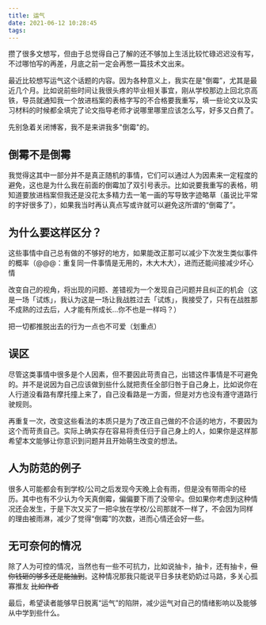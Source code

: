 ```yaml
---
title: 运气
date: 2021-06-12 10:28:45
tags:
---
```


攒了很多文想写，但由于总觉得自己了解的还不够加上生活比较忙碌迟迟没有写，不过哪怕写的再差，月底之前一定会再憋一篇技术文出来。

最近比较想写运气这个话题的内容。因为各种意义上，我实在是"倒霉”，尤其是最近几个月。比如说前些时间让我很头疼的毕业相关事宜，刚从学校那边上回北京高铁，导员就通知我一个放进档案的表格字写的不合格要我重写，填一些论文以及实习材料的时候都全填完了论文指导老师才说哪里哪里应该怎么写，好多又白费了。

先别急着关闭博客，我不是来讲我多"倒霉"的。

## 倒霉不是倒霉

我觉得这其中一部分并不是真正随机的事情，它们可以通过人为因素来一定程度的避免，这也是为什么我在前面的倒霉加了双引号表示。比如说要我重写的表格，明知道要放进档案但我还是没花太多精力去一笔一画的写导致字迹略草（虽说比平常的字好很多了），如果我当时再认真点写或许就可以避免这所谓的“倒霉了”。

## 为什么要这样区分？

这些事情中自己总有做的不够好的地方，如果能改正那可以减少下次发生类似事件的概率（@@@：重复同一件事情是无用的，木大木大），进而还能间接减少坏心情

改变自己的视角，将出现的问题、差错视为一个发现自己问题并且纠正的机会（这是一场「试炼」，我认为这是一场让我战胜过去「试炼」，我接受了，只有在战胜那不成熟的过去后，人才能有所成长...你不也是一样吗？）

把一切都推脱出去的行为一点也不可爱（划重点）

## 误区

尽管这类事情中很多是个人因素，但不要因此苛责自己，出错这件事情是不可避免的。并不是说因为自己应该做到些什么就把责任全部归咎于自己身上，比如说你在人行道没看路有摩托撞上来了，自己没看路是一方面，但是对方也没有遵守道路行驶规则。

再重复一次，改变这些看法的本质只是为了改正自己做的不合适的地方，不要因为这个而苛责自己。实际上确实存在容易将责任归于自己身上的人，如果你是这样那希望本文能够让你意识到问题并且开始萌生改变的想法。

## 人为防范的例子

很多人可能都会有到学校/公司之后发现今天晚上会有雨，但是没有带雨伞的经历。其中也有不少认为今天真倒霉，偏偏要下雨了没带伞。但如果你考虑到这种情况还会发生，于是下次又买了一把伞放在学校/公司那就不一样了，不会因为同样的理由被雨淋，减少了觉得“倒霉”的次数，进而心情还会好一些。

## 无可奈何的情况

除了人为可控的情况，当然也有一些不可抗力，比如说抽卡，抽卡，还有抽卡，~~但你钱砸的够多还是能抽到~~。这种情况那我只能说平日多扶老奶奶过马路，多关心孤寡推友 ~~比如作者~~



最后，希望读者能够早日脱离“运气”的陷阱，减少运气对自己的情绪影响以及能够从中学到些什么。

